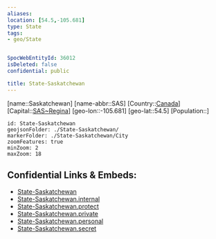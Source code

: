 ```yaml
---
aliases: 
location: [54.5,-105.681]
type: State
tags:
- geo/State


SpocWebEntityId: 36012
isDeleted: false
confidential: public

title: State-Saskatchewan
---
```

[name::Saskatchewan]
[name-abbr::SAS]
[Country::[Canada](geo/Continent/North-America/Canada.md)]
[Capital::[SAS~Regina](geo/Continent/North-America/Canada/City/SAS~Regina.md)]
[geo-lon::-105.681]
[geo-lat::54.5]
[Population::]



```leaflet
id: State-Saskatchewan
geojsonFolder: ./State-Saskatchewan/
markerFolder: ./State-Saskatchewan/City
zoomFeatures: true 
minZoom: 2 
maxZoom: 18
```


## Confidential Links & Embeds: 
- [State-Saskatchewan](../../../../../../_public/geo/Continent/North-America/Canada/State/State-Saskatchewan.md) 
- [State-Saskatchewan.internal](../../../../../../_internal/geo/Continent/North-America/Canada/State/State-Saskatchewan.internal.md) 
- [State-Saskatchewan.protect](../../../../../../_protect/geo/Continent/North-America/Canada/State/State-Saskatchewan.protect.md) 
- [State-Saskatchewan.private](../../../../../../_private/geo/Continent/North-America/Canada/State/State-Saskatchewan.private.md) 
- [State-Saskatchewan.personal](../../../../../../_personal/geo/Continent/North-America/Canada/State/State-Saskatchewan.personal.md) 
- [State-Saskatchewan.secret](../../../../../../_secret/geo/Continent/North-America/Canada/State/State-Saskatchewan.secret.md) 
